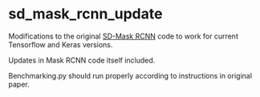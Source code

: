 # sd_mask_rcnn_update

Modifications to the original [SD-Mask RCNN](https://github.com/BerkeleyAutomation/sd-maskrcnn) code to work for current Tensorflow and Keras versions. 

Updates in Mask RCNN code itself included.

Benchmarking.py should run properly according to instructions in original paper.
